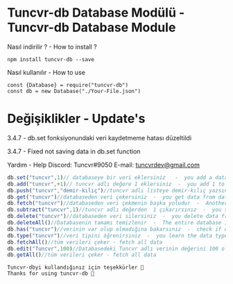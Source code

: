 # Tuncvr-db Database Modülü  -  Tuncvr-db Database Module

Nasıl indirilir ? -  How to install ?
```npm
npm install tuncvr-db --save
```
Nasıl kullanılır - How to use
```
const {Database} = require("tuncvr-db")
const db = new Database("./Your-File.json")
```
# Değişiklikler  -  Update's
3.4.7 - db.set fonksiyonundaki veri kaydetmeme hatası düzeltildi 

3.4.7 - Fixed not saving data in db.set function

Yardım - Help
Discord: Tuncvr#9050
E-mail: tuncvrdev@gmail.com
```js
db.set("tuncvr",1)// databaseye bir veri eklersiniz   -  you add a data to the database
db.add("tuncvr",+1)// tuncvr adlı değere 1 eklersiniz  -  you add 1 to the value named tuncvr
db.push("tuncvr","demir-kılıç")//tuncvr adlı listeye demir-kılıç yazsını ekler  -  adds iron-sword text to the list named tuncvr
db.get("tuncvr")//databaseden veri çekersiniz  -  you get data from database
db.fetch("tuncvr")//databaseden veri çekmenin başka yoludur  -  Another way to pull data from database
db.subtract("tuncvr",1)//tuncvr adlı değerden  1 çıkarırsınız  -  you subtract 1 from the value named tuncvr
db.delete("tuncvr")//databaseden veri silersiniz  -  you delete data from database
db.deleteAll()//Databasenin tamamı temizlenir  -  The entire database is cleared
db.has("tuncvr")//verinin var olup olmadığına bakarsınız  -  check if data exists
db.type("tuncvr")//veri tipini öğrenirsiniz  -  you learn the data type
db.fetchAll()//tüm verileri çeker - fetch all data
db.edit("Tuncvr",100)//Databasedeki Tuncvr adlı verinin değerini 100 olarak değiştirir - Changes the value of Tuncvr in the database to 100
db.getAll()//tüm verileri çeker - fetch all data
```
```
Tuncvr-dbyi kullandığınız için teşekkürler 💓
Thanks for using tuncvr-db 💓